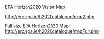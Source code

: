 


EPA Horizon2020 Visitor Map

<a href = "http://erc.epa.ie/h2020catalogue/map2.php">http://erc.epa.ie/h2020catalogue/map2.php</a>

Full size EPA Horizon2020 Map: http://erc.epa.ie/h2020catalogue/mapFull.php
